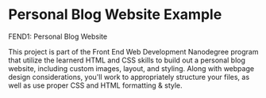 # Personal Blog Website Example
FEND1: Personal Blog Website

This project is part of the Front End Web Development Nanodegree program that utilize the learnerd HTML and CSS skills to build out a personal blog website, including custom images, layout, and styling. Along with webpage design considerations, you'll work to appropriately structure your files, as well as use proper CSS and HTML formatting & style.
